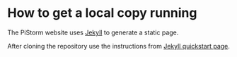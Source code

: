 # How to get a local copy running

The PiStorm website uses [Jekyll](https://jekyllrb.com/) to generate a static page.

After cloning the repository use the instructions from [Jekyll quickstart
page](https://jekyllrb.com/docs/).
